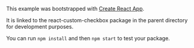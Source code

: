 This example was bootstrapped with [Create React App](https://github.com/facebook/create-react-app).

It is linked to the react-custom-checkbox package in the parent directory for development purposes.

You can run `npm install` and then `npm start` to test your package.
